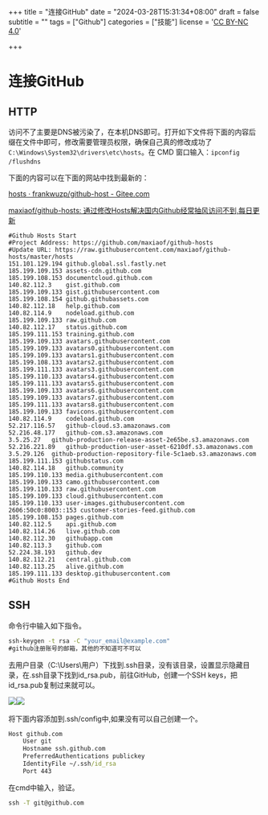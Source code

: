 +++
title = "连接GitHub"
date = "2024-03-28T15:31:34+08:00"
draft = false
subtitle = ""
tags = ["Github"]
categories = ["技能"]
license = '<a rel="license external nofollow noopener noreferrer" href="https://creativecommons.org/licenses/by-nc/4.0/" target="_blank">CC BY-NC 4.0</a>'

+++
# 连接GitHub

## HTTP

访问不了主要是DNS被污染了，在本机DNS即可。打开如下文件将下面的内容后缀在文件中即可，修改需要管理员权限，确保自己真的修改成功了`C:\Windows\System32\drivers\etc\hosts`​。在 CMD 窗口输入：`ipconfig /flushdns`​

下面的内容可以在下面的网站中找到最新的：

[hosts · frankwuzp/github-host - Gitee.com](https://gitee.com/frankwuzp/github-host/blob/main/hosts)

[maxiaof/github-hosts: 通过修改Hosts解决国内Github经常抽风访问不到,每日更新](https://github.com/maxiaof/github-hosts)

```shell
#Github Hosts Start
#Project Address: https://github.com/maxiaof/github-hosts
#Update URL: https://raw.githubusercontent.com/maxiaof/github-hosts/master/hosts
151.101.129.194	github.global.ssl.fastly.net
185.199.109.153	assets-cdn.github.com
185.199.108.153	documentcloud.github.com
140.82.112.3	gist.github.com
185.199.109.133	gist.githubusercontent.com
185.199.108.154	github.githubassets.com
140.82.112.18	help.github.com
140.82.114.9	nodeload.github.com
185.199.109.133	raw.github.com
140.82.112.17	status.github.com
185.199.111.153	training.github.com
185.199.109.133	avatars.githubusercontent.com
185.199.109.133	avatars0.githubusercontent.com
185.199.109.133	avatars1.githubusercontent.com
185.199.108.133	avatars2.githubusercontent.com
185.199.111.133	avatars3.githubusercontent.com
185.199.110.133	avatars4.githubusercontent.com
185.199.111.133	avatars5.githubusercontent.com
185.199.109.133	avatars6.githubusercontent.com
185.199.109.133	avatars7.githubusercontent.com
185.199.111.133	avatars8.githubusercontent.com
185.199.109.133	favicons.githubusercontent.com
140.82.114.9	codeload.github.com
52.217.116.57	github-cloud.s3.amazonaws.com
52.216.48.177	github-com.s3.amazonaws.com
3.5.25.27	github-production-release-asset-2e65be.s3.amazonaws.com
52.216.221.89	github-production-user-asset-6210df.s3.amazonaws.com
3.5.29.126	github-production-repository-file-5c1aeb.s3.amazonaws.com
185.199.111.153	githubstatus.com
140.82.114.18	github.community
185.199.110.133	media.githubusercontent.com
185.199.109.133	camo.githubusercontent.com
185.199.110.133	raw.githubusercontent.com
185.199.109.133	cloud.githubusercontent.com
185.199.110.133	user-images.githubusercontent.com
2606:50c0:8003::153	customer-stories-feed.github.com
185.199.108.153	pages.github.com
140.82.112.5	api.github.com
140.82.114.26	live.github.com
140.82.112.30	githubapp.com
140.82.113.3	github.com
52.224.38.193	github.dev
140.82.112.21	central.github.com
140.82.113.25	alive.github.com
185.199.111.133	desktop.githubusercontent.com
#Github Hosts End
```

## SSH

命令行中输入如下指令。

```cmd
ssh-keygen -t rsa -C "your_email@example.com"
#github注册账号的邮箱，其他的不知道可不可以
```

去用户目录（C:\\Users\\用户）下找到.ssh目录，没有该目录，设置显示隐藏目录，在.ssh目录下找到id_rsa.pub，前往GitHub，创建一个SSH keys，把id_rsa.pub复制过来就可以。

![](https://cdn.jsdelivr.net/gh/yinxiangkai/ImageBed@main/202403281530899.png)![](https://cdn.jsdelivr.net/gh/yinxiangkai/ImageBed@main/202403281530228.png)​

将下面内容添加到.ssh/config中,如果没有可以自己创建一个。

```cmd
Host github.com
    User git
    Hostname ssh.github.com
    PreferredAuthentications publickey
    IdentityFile ~/.ssh/id_rsa
    Port 443
```

在cmd中输入，验证。

```cmd
ssh -T git@github.com
```

‍

‍
